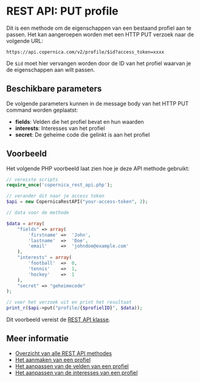 # REST API: PUT profile

Dit is een methode om de eigenschappen van een bestaand profiel aan te passen. Het kan aangeroepen worden met een HTTP PUT verzoek naar de volgende URL:

`https://api.copernica.com/v2/profile/$id?access_token=xxxx`

De `$id` moet hier vervangen worden door de ID van het profiel waarvan je de eigenschappen aan wilt passen.

## Beschikbare parameters

De volgende parameters kunnen in de message body van het HTTP PUT command worden geplaatst:

- **fields**: Velden die het profiel bevat en hun waarden
- **interests**: Interesses van het profiel
- **secret**: De geheime code die gelinkt is aan het profiel

## Voorbeeld

Het volgende PHP voorbeeld laat zien hoe je deze API methode gebruikt:

```php
// vereiste scripts
require_once('copernica_rest_api.php');

// verander dit naar je access token
$api = new CopernicaRestAPI("your-access-token", 2);

// data voor de methode

$data = array(
    "fields" => array(
        'firstname' =>  'John',
        'lastname'  =>  'Doe',
        'email'     =>  'johndoe@example.com'
    ),
    "interests" = array(
        'football'  =>  0,
        'tennis'    =>  1,
        'hockey'    =>  1
    ),
    "secret" => "geheimecode"
);

// voer het verzoek uit en print het resultaat
print_r($api->put("profile/{$profielID}", $data));
```

Dit voorbeeld vereist de [REST API klasse](rest-php).

## Meer informatie

* [Overzicht van alle REST API methodes](./rest-api)
* [Het aanmaken van een profiel](./rest-put-profile)
* [Het aanpassen van de velden van een profiel](./rest-put-profile-fields)
* [Het aanpassen van de interesses van een profiel](./rest-put-profile-interests)
